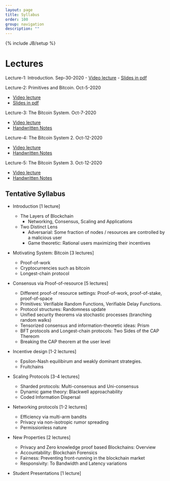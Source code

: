 ```yaml
---
layout: page
title: Syllabus
order: 100
group: navigation
description: ""
---
```

{% include JB/setup %}

<h1> Lectures </h1>
Lecture-1: Introduction. Sep-30-2020
- <a href='https://washington.zoom.us/rec/share/Y5EhcDMnBnTazn1R89SNAbEYAcMhNMuEvPV5cJ0Bk4ou2GhJR_AqVwI_qUdRHWS9.vXxhSUEoYu4vl_kG?startTime=1601502661000'>Video lecture</a>
- <a href='Lecture1.pdf'>Slides in pdf</a>

Lecture-2: Primitives and Bitcoin. Oct-5-2020
- <a href='https://washington.zoom.us/rec/share/Z1O-ez0Qmq5yixjJ7U8USzFNxSbN51IghXO72l6EEY4_pa5AqzpwbRvg6j3695Jc.1r-s3pzriec2Paoc
'>Video lecture</a>
- <a href='Lecture2.pdf'>Slides in pdf</a>

Lecture-3: The Bitcoin System. Oct-7-2020
- <a href='https://washington.zoom.us/rec/share/t_Vpf5uFZoTpg8tWriDclKqMwClym47rGL6J-HmH0mmJib9eI0Lk7Bh3Qptqm0mn.yVtLlqfUxanMceoY'>Video lecture</a>
- <a href='https://onedrive.live.com/redir?resid=5F123F2286DE1545%21171&authkey=%21AGSa1TPHYHp5zIY&page=View&wd=target%28Lectures.one%7C2fc43add-236e-d848-93e9-3f8ef2e0a45d%2FLecture%203%20Bitcoin%7C8218cd4e-298a-094e-83f4-153168a4a68e%2F%29'>Handwritten Notes</a>

Lecture-4: The Bitcoin System 2. Oct-12-2020
- <a href='https://washington.zoom.us/rec/share/fVMvFpnq1Xi8t4Xi4jUEDaGymOlmJPMwLxOfxQnO1_tKxCUo2bUkP-mWW_6z8bMG.clZCHa_2tfk8hggm'>Video lecture</a>
- <a href='https://onedrive.live.com/redir?resid=5F123F2286DE1545%21171&authkey=%21AGSa1TPHYHp5zIY&page=View&wd=target%28Lectures.one%7C2fc43add-236e-d848-93e9-3f8ef2e0a45d%2FLecture%203%20Bitcoin%7C8218cd4e-298a-094e-83f4-153168a4a68e%2F%29'>Handwritten Notes</a>

Lecture-5: The Bitcoin System 3. Oct-12-2020
- <a href='https://washington.zoom.us/rec/share/HnZZGTEbzUGQ0_79ZI_NmGkxhqVJJ-d3o4uEw77T2fq0ESaqvOm9ZpAX9Vlr1b9u.x6qNYCulCOECs5bF'>Video lecture</a>
- <a href='https://onedrive.live.com/redir?resid=5F123F2286DE1545%21171&authkey=%21AGSa1TPHYHp5zIY&page=View&wd=target%28Lectures.one%7C2fc43add-236e-d848-93e9-3f8ef2e0a45d%2FLecture%205%20Security%7Ce68c64c9-468e-b343-9089-9013f7a3250e%2F%29'>Handwritten Notes</a>


<h2> Tentative Syllabus </h2>


- Introduction [1 lecture]
  - The Layers of Blockchain
    - Networking, Consensus, Scaling and Applications
  - Two Distinct Lens
    - Adversarial: Some fraction of nodes / resources are controlled by a malicious user
    - Game theoretic: Rational users maximizing their incentives
    
- Motivating System: Bitcoin [3 lectures]
  - Proof-of-work
  - Cryptocurrencies such as bitcoin
  - Longest-chain protocol

- Consensus via Proof-of-resource [5 lectures]
  - Different proof-of resource settings: Proof-of-work, proof-of-stake, proof-of-space
  - Primitives: Verifiable Random Functions, Verifiable Delay Functions.
  - Protocol structures: Randomness update
  - Unified security theorems via stochastic processes (branching random walks)
  - Tensorized consensus and information-theoretic ideas: Prism
  - BFT protocols and Longest-chain protocols: Two Sides of the CAP Thereom
  - Breaking the CAP theorem at the user level

- Incentive design [1-2 lectures]
  - Epsilon-Nash equilibirum and weakly dominant strategies.
  - Fruitchains
  
- Scaling Protocols [3-4 lectures]
  - Sharded protocols: Multi-consensus and Uni-consensus
  - Dynamic game theory: Blackwell approachability
  - Coded Information Dispersal

- Networking protocols [1-2 lectures]
  - Efficiency via multi-arm bandits
  - Privacy via non-isotropic rumor spreading
  - Permissionless nature
  
- New Properties [2 lectures]
  - Privacy and Zero knowledge proof based Blockchains: Overview
  - Accountability: Blockchain Forensics 
  - Fairness: Preventing front-running in the blockchain market
  - Responsivity: To Bandwidth and Latency variations

- Student Presentations [1 lecture]





                            
